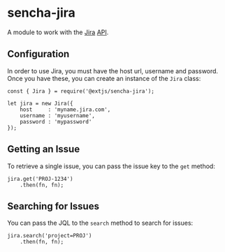 # sencha-jira

A module to work with the [Jira](https://www.atlassian.com/software/jira) [API](https://docs.atlassian.com/jira/REST/latest/).

## Configuration

In order to use Jira, you must have the host url, username and password. Once you have these, you can create an instance of the
`Jira` class:

    const { Jira } = require('@extjs/sencha-jira');

    let jira = new Jira({
        host     : 'myname.jira.com',
        username : 'myusername',
        password : 'mypassword'
    });

## Getting an Issue

To retrieve a single issue, you can pass the issue key to the `get` method:

    jira.get('PROJ-1234')
        .then(fn, fn);

## Searching for Issues

You can pass the JQL to the `search` method to search for issues:

    jira.search('project=PROJ')
        .then(fn, fn);
